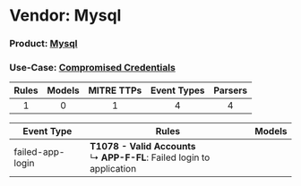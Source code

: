Vendor: Mysql
=============
### Product: [Mysql](../ds_mysql_mysql.md)
### Use-Case: [Compromised Credentials](../../../../UseCases/uc_compromised_credentials.md)

| Rules | Models | MITRE TTPs | Event Types | Parsers |
|:-----:|:------:|:----------:|:-----------:|:-------:|
|   1   |   0    |     1      |      4      |    4    |

| Event Type       | Rules                                                                            | Models |
| ---------------- | -------------------------------------------------------------------------------- | ------ |
| failed-app-login | <b>T1078 - Valid Accounts</b><br> ↳ <b>APP-F-FL</b>: Failed login to application |        |